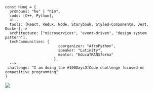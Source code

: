 ```
const Hung = {
  pronouns: "he" | "him",
  code: [C++, Python],
  <!--
  tools: [React, Redux, Node, Storybook, Styled-Components, Jest, Docker],->
  architecture: ["microservices", "event-driven", "design system pattern"],
  techCommunities: {
                        coorganizer: "AfroPython",
                        speaker: "Latinity",
                        mentor: "EducaTRANSforma"
                      },
  -->
 challenge: "I am doing the #100DaysOfCode challenge focused on competitive programming"
}
```
![](https://komarev.com/ghpvc/?username=deeefh&color=brightgreen&style=plastic)

<!--
**deeefh/deeefh** is a ✨ _special_ ✨ repository because its `README.md` (this file) appears on your GitHub profile.

Here are some ideas to get you started:

- 🔭 I’m currently working on ...
- 🌱 I’m currently learning ...
- 👯 I’m looking to collaborate on ...
- 🤔 I’m looking for help with ...
- 💬 Ask me about ...
- 📫 How to reach me: ...
- 😄 Pronouns: ...
- ⚡ Fun fact: ...
-->
